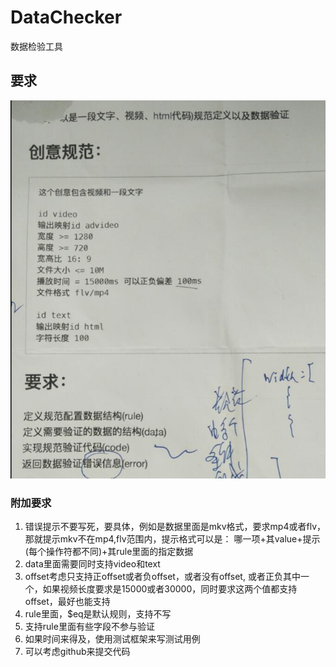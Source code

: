 # DataChecker
数据检验工具


## 要求
![要求](./requirement.jpg)

### 附加要求
1. 错误提示不要写死，要具体，例如是数据里面是mkv格式，要求mp4或者flv，那就提示mkv不在mp4,flv范围内，提示格式可以是：
哪一项+其value+提示(每个操作符都不同)+其rule里面的指定数据
2. data里面需要同时支持video和text
3. offset考虑只支持正offset或者负offset，或者没有offset, 或者正负其中一个，如果视频长度要求是15000或者30000，同时要求这两个值都支持offset，最好也能支持
4. rule里面，$eq是默认规则，支持不写
5. 支持rule里面有些字段不参与验证
6. 如果时间来得及，使用测试框架来写测试用例
7. 可以考虑github来提交代码